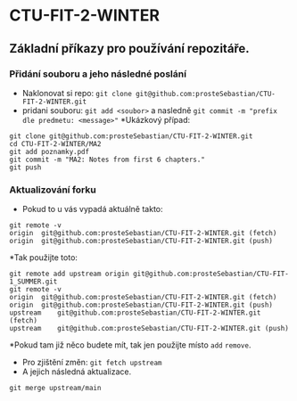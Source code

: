 # CTU-FIT-2-WINTER
## Základní příkazy pro používání repozitáře.
### Přidání souboru a jeho následné poslání
* Naklonovat si repo: ```git clone git@github.com:prosteSebastian/CTU-FIT-2-WINTER.git```
* pridani souboru: ```git add <soubor>``` a nasledně ```git commit -m "prefix dle predmetu: <message>"```
*Ukázkový případ:
```
git clone git@github.com:prosteSebastian/CTU-FIT-2-WINTER.git
cd CTU-FIT-2-WINTER/MA2
git add poznamky.pdf
git commit -m "MA2: Notes from first 6 chapters."
git push
```
### Aktualizování forku
* Pokud to u vás vypadá aktuálně takto:
```
git remote -v
origin	git@github.com:prosteSebastian/CTU-FIT-2-WINTER.git (fetch)
origin	git@github.com:prosteSebastian/CTU-FIT-2-WINTER.git (push)
```
*Tak použijte toto:
```
git remote add upstream origin git@github.com:prosteSebastian/CTU-FIT-1_SUMMER.git
git remote -v
origin	git@github.com:prosteSebastian/CTU-FIT-2-WINTER.git (fetch)
origin	git@github.com:prosteSebastian/CTU-FIT-2-WINTER.git (push)
upstream	git@github.com:prosteSebastian/CTU-FIT-2-WINTER.git (fetch)
upstream	git@github.com:prosteSebastian/CTU-FIT-2-WINTER.git (push)
```
*Pokud tam již něco budete mít, tak jen použijte místo  ```add``` ```remove```.

* Pro zjištění změn: `git fetch upstream`
* A jejich následná aktualizace.
```
git merge upstream/main
